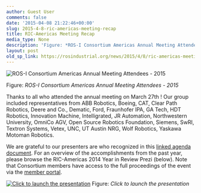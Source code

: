```yaml
---
author: Guest User
comments: false
date: '2015-04-08 21:22:46+00:00'
slug: 2015-4-8-ric-americas-meeting-recap
title: RIC-Americas Meeting Recap
media_type: None
description: 'Figure: *ROS-I Consortium Americas Annual Meeting Attendees - 2015'
layout: post
old_sp_link: https://rosindustrial.org/news/2015/4/8/ric-americas-meeting-recap
---
```




![ROS-I Consortium Americas Annual Meeting Attendees - 2015](https://images.squarespace-cdn.com/content/v1/51df34b1e4b08840dcfd2841/1428526616542-YEN2DB6PNMTID1B12HQP/ROS-I+Consortium+Meeting+Attendees)

Figure: *ROS-I Consortium Americas Annual Meeting Attendees - 2015*

Thanks to all who attended the annual meeting on March 27th ! Our group included representatives from ABB Robotics, Boeing, CAT, Clear Path Robotics, Deere and Co., Dematic, Ford, Fraunhofer IPA, GA Tech, HDT Robotics, Innovation Machine, Intelligrated, JR Automation, Northwestern University, OmniCo AGV, Open Source Robotics Foundation, Siemens, SwRI, Textron Systems, Vetex, UNC, UT Austin NRG, Wolf Robotics, Yaskawa Motoman Robotics.

We are grateful to our presenters are who recognized in this [linked agenda document](/s/RIC-Americas-Meeting-2015-Agenda-ql9z.pdf). For an overview of the accomplishments from the past year, please browse the RIC-Americas 2014 Year in Review Prezi (below). Note that Consortium members have access to the full proceedings of the event via the [member portal](/ric-americas/login/).

[![Click to launch the presentation](https://images.squarespace-cdn.com/content/v1/51df34b1e4b08840dcfd2841/1428527773565-BZROLC7G62MUQYA7B903/RIC+Americas+2014+Year+in+Review)](http://prezi.com/qqcdtkq5ata9/?utm_campaign=share&utm_medium=copy&rc=ex0share)
Figure: *Click to launch the presentation*


